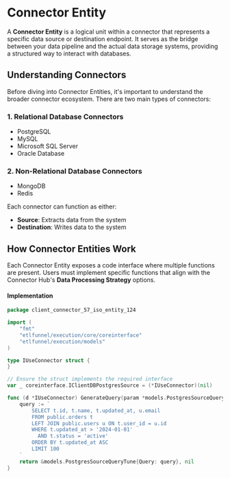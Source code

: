 # Connector Entity

A **Connector Entity** is a logical unit within a connector that represents a specific data source or destination endpoint. It serves as the bridge between your data pipeline and the actual data storage systems, providing a structured way to interact with databases.

## Understanding Connectors

Before diving into Connector Entities, it's important to understand the broader connector ecosystem. There are two main types of connectors:

### 1. Relational Database Connectors
- PostgreSQL
- MySQL
- Microsoft SQL Server
- Oracle Database

### 2. Non-Relational Database Connectors
- MongoDB
- Redis

Each connector can function as either:
- **Source**: Extracts data from the system
- **Destination**: Writes data to the system

## How Connector Entities Work

Each Connector Entity exposes a code interface where multiple functions are present. Users must implement specific functions that align with the Connector Hub's **Data Processing Strategy** options.

#### Implementation

```go
package client_connector_57_iso_entity_124

import (
    "fmt"
    "etlfunnel/execution/core/coreinterface"
    "etlfunnel/execution/models"
)

type IUseConnector struct {
}

// Ensure the struct implements the required interface
var _ coreinterface.IClientDBPostgresSource = (*IUseConnector)(nil)

func (d *IUseConnector) GenerateQuery(param *models.PostgresSourceQuery) (*models.PostgresSourceQueryTune, error) {
	query := `
		SELECT t.id, t.name, t.updated_at, u.email
		FROM public.orders t
		LEFT JOIN public.users u ON t.user_id = u.id
		WHERE t.updated_at > '2024-01-01'
		  AND t.status = 'active'
		ORDER BY t.updated_at ASC
		LIMIT 100
	`
	return &models.PostgresSourceQueryTune{Query: query}, nil
}

```